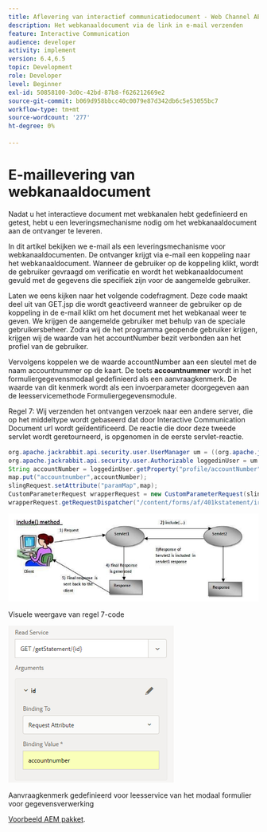 ```yaml
---
title: Aflevering van interactief communicatiedocument - Web Channel AEM Forms
description: Het webkanaaldocument via de link in e-mail verzenden
feature: Interactive Communication
audience: developer
activity: implement
version: 6.4,6.5
topic: Development
role: Developer
level: Beginner
exl-id: 50858100-3d0c-42bd-87b8-f626212669e2
source-git-commit: b069d958bbcc40c0079e87d342db6c5e53055bc7
workflow-type: tm+mt
source-wordcount: '277'
ht-degree: 0%

---
```


# E-maillevering van webkanaaldocument

Nadat u het interactieve document met webkanalen hebt gedefinieerd en getest, hebt u een leveringsmechanisme nodig om het webkanaaldocument aan de ontvanger te leveren.

In dit artikel bekijken we e-mail als een leveringsmechanisme voor webkanaaldocumenten. De ontvanger krijgt via e-mail een koppeling naar het webkanaaldocument. Wanneer de gebruiker op de koppeling klikt, wordt de gebruiker gevraagd om verificatie en wordt het webkanaaldocument gevuld met de gegevens die specifiek zijn voor de aangemelde gebruiker.

Laten we eens kijken naar het volgende codefragment. Deze code maakt deel uit van GET.jsp die wordt geactiveerd wanneer de gebruiker op de koppeling in de e-mail klikt om het document met het webkanaal weer te geven. We krijgen de aangemelde gebruiker met behulp van de speciale gebruikersbeheer. Zodra wij de het programma geopende gebruiker krijgen, krijgen wij de waarde van het accountNumber bezit verbonden aan het profiel van de gebruiker.

Vervolgens koppelen we de waarde accountNumber aan een sleutel met de naam accountnummer op de kaart. De toets **accountnummer** wordt in het formuliergegevensmodaal gedefinieerd als een aanvraagkenmerk. De waarde van dit kenmerk wordt als een invoerparameter doorgegeven aan de leesservicemethode Formuliergegevensmodule.

Regel 7: Wij verzenden het ontvangen verzoek naar een andere server, die op het middeltype wordt gebaseerd dat door Interactive Communication Document url wordt geïdentificeerd. De reactie die door deze tweede servlet wordt geretourneerd, is opgenomen in de eerste servlet-reactie.

```java
org.apache.jackrabbit.api.security.user.UserManager um = ((org.apache.jackrabbit.api.JackrabbitSession) session).getUserManager();
org.apache.jackrabbit.api.security.user.Authorizable loggedinUser = um.getAuthorizable(session.getUserID());
String accountNumber = loggedinUser.getProperty("profile/accountNumber")[0].getString();
map.put("accountnumber",accountNumber);
slingRequest.setAttribute("paramMap",map);
CustomParameterRequest wrapperRequest = new CustomParameterRequest(slingRequest,"GET");
wrapperRequest.getRequestDispatcher("/content/forms/af/401kstatement/irastatement/channels/web.html").include(wrapperRequest, response);
```

![Methode opnemen](assets/includemethod.jpg)

Visuele weergave van regel 7-code

![Parameterconfiguratie aanvragen](assets/requestparameter.png)

Aanvraagkenmerk gedefinieerd voor leesservice van het modaal formulier voor gegevensverwerking

[Voorbeeld AEM pakket](assets/webchanneldelivery.zip).
